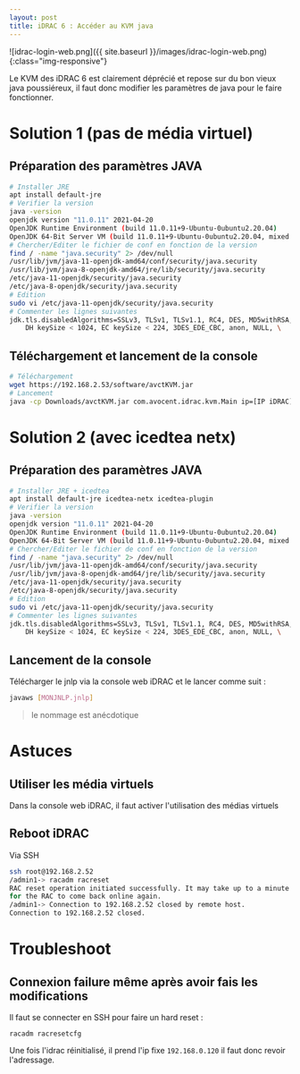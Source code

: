 ```yaml
---
layout: post
title: iDRAC 6 : Accéder au KVM java 
---
```


![idrac-login-web.png]({{ site.baseurl }}/images/idrac-login-web.png){:class="img-responsive"}

Le KVM des iDRAC 6 est clairement déprécié et repose sur du bon vieux java poussiéreux, il faut donc modifier les paramètres de java pour le faire fonctionner.

# Solution 1 (pas de média virtuel)

## Préparation des paramètres JAVA 

```bash
# Installer JRE
apt install default-jre
# Verifier la version
java -version
openjdk version "11.0.11" 2021-04-20
OpenJDK Runtime Environment (build 11.0.11+9-Ubuntu-0ubuntu2.20.04)
OpenJDK 64-Bit Server VM (build 11.0.11+9-Ubuntu-0ubuntu2.20.04, mixed mode, sharing)
# Chercher/Editer le fichier de conf en fonction de la version 
find / -name "java.security" 2> /dev/null
/usr/lib/jvm/java-11-openjdk-amd64/conf/security/java.security
/usr/lib/jvm/java-8-openjdk-amd64/jre/lib/security/java.security
/etc/java-11-openjdk/security/java.security
/etc/java-8-openjdk/security/java.security
# Edition 
sudo vi /etc/java-11-openjdk/security/java.security
# Commenter les lignes suivantes 
jdk.tls.disabledAlgorithms=SSLv3, TLSv1, TLSv1.1, RC4, DES, MD5withRSA, \
    DH keySize < 1024, EC keySize < 224, 3DES_EDE_CBC, anon, NULL, \
```

## Téléchargement et lancement de la console 

```bash
# Téléchargement
wget https://192.168.2.53/software/avctKVM.jar
# Lancement 
java -cp Downloads/avctKVM.jar com.avocent.idrac.kvm.Main ip=[IP iDRAC] kmport=5900 vport=5900 user=root passwd=calvin apcp=1 version=2 vmprivilege=true "helpurl=https://[IP iDRAC]/help/contents.html"
```

# Solution 2 (avec icedtea netx)

## Préparation des paramètres JAVA 

```bash
# Installer JRE + icedtea
apt install default-jre icedtea-netx icedtea-plugin
# Verifier la version
java -version
openjdk version "11.0.11" 2021-04-20
OpenJDK Runtime Environment (build 11.0.11+9-Ubuntu-0ubuntu2.20.04)
OpenJDK 64-Bit Server VM (build 11.0.11+9-Ubuntu-0ubuntu2.20.04, mixed mode, sharing)
# Chercher/Editer le fichier de conf en fonction de la version 
find / -name "java.security" 2> /dev/null
/usr/lib/jvm/java-11-openjdk-amd64/conf/security/java.security
/usr/lib/jvm/java-8-openjdk-amd64/jre/lib/security/java.security
/etc/java-11-openjdk/security/java.security
/etc/java-8-openjdk/security/java.security
# Edition 
sudo vi /etc/java-11-openjdk/security/java.security
# Commenter les lignes suivantes 
jdk.tls.disabledAlgorithms=SSLv3, TLSv1, TLSv1.1, RC4, DES, MD5withRSA, \
    DH keySize < 1024, EC keySize < 224, 3DES_EDE_CBC, anon, NULL, \
```

## Lancement de la console 

Télécharger le jnlp via la console web iDRAC et le lancer comme suit :

```bash
javaws [MONJNLP.jnlp]
```

> le nommage est anécdotique


# Astuces 

## Utiliser les média virtuels 

Dans la console web iDRAC, il faut activer l'utilisation des médias virtuels


## Reboot iDRAC 

Via SSH 

```bash
ssh root@192.168.2.52
/admin1-> racadm racreset
RAC reset operation initiated successfully. It may take up to a minute 
for the RAC to come back online again.
/admin1-> Connection to 192.168.2.52 closed by remote host.
Connection to 192.168.2.52 closed.
```

# Troubleshoot 

## Connexion failure même après avoir fais les modifications

Il faut se connecter en SSH pour faire un hard reset :

```
racadm racresetcfg
```

Une fois l'idrac réinitialisé, il prend l'ip fixe `192.168.0.120` il faut donc revoir l'adressage. 
